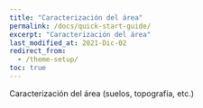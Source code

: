 ```yaml
---
title: "Caracterización del área"
permalink: /docs/quick-start-guide/
excerpt: "Caracterización del área"
last_modified_at: 2021-Dic-02
redirect_from:
  - /theme-setup/
toc: true
---
```




Caracterización del área (suelos, topografia, etc.)
